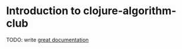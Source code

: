 # Introduction to clojure-algorithm-club

TODO: write [great documentation](http://jacobian.org/writing/what-to-write/)
